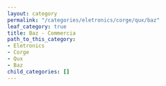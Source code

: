 ```yaml
---
layout: category
permalink: "/categories/eletronics/corge/qux/baz"
leaf_category: true
title: Baz - Commercia
path_to_this_category:
- Eletronics
- Corge
- Qux
- Baz
child_categories: []
---
```

